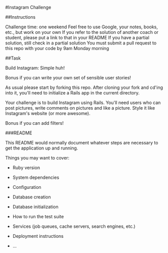 #Instagram Challenge

##Instructions

Challenge time: one weekend
Feel free to use Google, your notes, books, etc., but work on your own
If you refer to the solution of another coach or student, please put a link to that in your README
If you have a partial solution, still check in a partial solution
You must submit a pull request to this repo with your code by 9am Monday morning

##Task

Build Instagram: Simple huh!

Bonus if you can write your own set of sensible user stories!

As usual please start by forking this repo. After cloning your fork and cd'ing into it, you'll need to initialize a Rails app in the current directory.

Your challenge is to build Instagram using Rails. You'll need users who can post pictures, write comments on pictures and like a picture. Style it like Instagram's website (or more awesome).

Bonus if you can add filters!


###README

This README would normally document whatever steps are necessary to get the
application up and running.

Things you may want to cover:

* Ruby version

* System dependencies

* Configuration

* Database creation

* Database initialization

* How to run the test suite

* Services (job queues, cache servers, search engines, etc.)

* Deployment instructions

* ...
